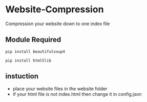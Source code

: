 # Website-Compression
Compression your website down to one index file

## Module Required
`pip install beautifulsoup4`

`pip install html5lib`

## instuction
- place your website files in the website folder
- if your html file is not index.html then change it in config.json
